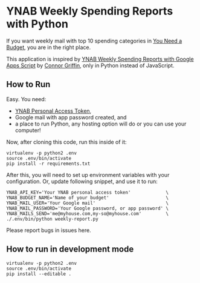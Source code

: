 # YNAB Weekly Spending Reports with Python

If you want weekly mail with top 10 spending categories in [You Need a Budget](https://ynab.com/referral/?ref=2QOWY7f12Aeo5ASi&utm_source=customer_referral), you are in the right place.

This application is inspired by [YNAB Weekly Spending Reports with Google Apps Script](https://www.connorcg.com/ynab-spending-report-google-apps-script.html) by [Connor Griffin](https://gist.github.com/ConnorGriffin), only in Python instead of JavaScript.

## How to Run

Easy. You need:

* [YNAB Personal Access Token](https://api.youneedabudget.com/#authentication-overview),
* Google mail with app password created, and
* a place to run Python, any hosting option will do or you can use your computer!

Now, after cloning this code, run this inside of it:

```
virtualenv -p python2 .env
source .env/bin/activate
pip install -r requirements.txt
```

After this, you will need to set up environment variables with your configuration. Or, update following snippet, and use it to run:

```
YNAB_API_KEY='Your YNAB personal access token'             \
YNAB_BUDGET_NAME='Name of your budget'                     \
YNAB_MAIL_USER='Your Google mail'                          \
YNAB_MAIL_PASSWORD='Your Google password, or app password' \
YNAB_MAILS_SEND='me@myhouse.com,my-so@myhouse.com'         \
./.env/bin/python weekly-report.py
```

Please report bugs in issues here.

## How to run in development mode

```
virtualenv -p python2 .env
source .env/bin/activate
pip install --editable .
```
